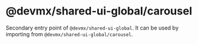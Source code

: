 # @devmx/shared-ui-global/carousel

Secondary entry point of `@devmx/shared-ui-global`. It can be used by importing from `@devmx/shared-ui-global/carousel`.
